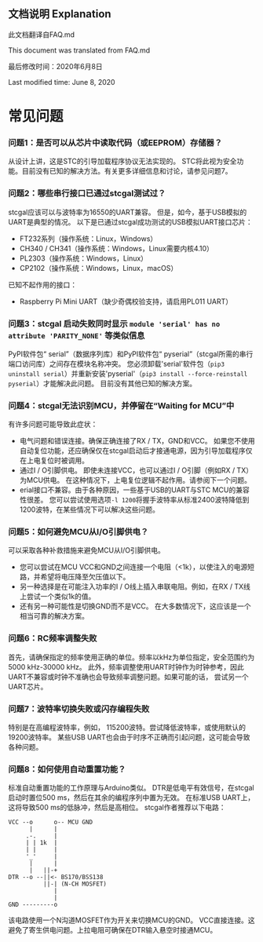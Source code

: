 文档说明 Explanation
------------------------
此文档翻译自FAQ.md

This document was translated from FAQ.md

最后修改时间：2020年6月8日

Last modified time: June 8, 2020

常见问题
======================================

### 问题1：是否可以从芯片中读取代码（或EEPROM）存储器？

从设计上讲，这是STC的引导加载程序协议无法实现的。 STC将此视为安全功能。目前没有已知的解决方法。有关更多详细信息和讨论，请参见问题7。

### 问题2：哪些串行接口已通过stcgal测试过？

stcgal应该可以与波特率为16550的UART兼容。
但是，如今，基于USB模拟的UART是典型的情况。
以下是已通过stcgal成功测试的USB模拟UART接口芯片：

* FT232系列（操作系统：Linux，Windows）
* CH340 / CH341（操作系统：Windows，Linux需要内核4.10）
* PL2303（操作系统：Windows，Linux）
* CP2102（操作系统：Windows，Linux，macOS）

已知不起作用的接口：

* Raspberry Pi Mini UART（缺少奇偶校验支持，请启用PL011 UART）

### 问题3：stcgal 启动失败同时显示 `module 'serial' has no attribute 'PARITY_NONE'` 等类似信息

PyPI软件包“ serial”（数据序列库）和PyPI软件包“ pyserial”（stcgal所需的串行端口访问库）之间存在模块名称冲突。
您必须卸载'serial'软件包（`pip3 uninstall serial`）并重新安装'pyserial'（`pip3 install --force-reinstall pyserial`）才能解决此问题。
目前没有其他已知的解决方案。

### 问题4：stcgal无法识别MCU，并停留在“Waiting for MCU”中

有许多问题可能导致此症状：
* 电气问题和错误连接。确保正确连接了RX / TX，GND和VCC。
如果您不使用自动复位功能，还应确保仅在stcgal启动后才接通电源，因为引导加载程序仅在上电复位时被调用。
* 通过I / O引脚供电。
即使未连接VCC，也可以通过I / O引脚（例如RX / TX）为MCU供电。
在这种情况下，上电复位逻辑不起作用。请参阅下一个问题。
* erial接口不兼容。由于各种原因，一些基于USB的UART与STC MCU的兼容性很差。
您可以尝试使用选项`-l 1200`将握手波特率从标准2400波特降低到1200波特，在某些情况下可以解决这些问题。

### 问题5：如何避免MCU从I/O引脚供电？
可以采取各种补救措施来避免MCU从I/O引脚供电。
* 您可以尝试在MCU VCC和GND之间连接一个电阻（<1k），以使注入的电源短路，并希望将电压降至欠压值以下。
* 另一种选择是在可能注入功率的I / O线上插入串联电阻。例如，在RX / TX线上尝试一个类似1k的值。
* 还有另一种可能性是切换GND而不是VCC。
在大多数情况下，这应该是一个相当可靠的解决方案。

### 问题6：RC频率调整失败
首先，请确保指定的频率使用正确的单位。频率以kHz为单位指定，安全范围约为5000 kHz-30000 kHz。
此外，频率调整使用UART时钟作为时钟参考，因此UART不兼容或时钟不准确也会导致频率调整问题。如果可能的话，
尝试另一个UART芯片。

### 问题7：波特率切换失败或闪存编程失败
特别是在高编程波特率，例如， 115200波特。尝试降低波特率，或使用默认的19200波特率。
某些USB UART也会由于时序不正确而引起问题，这可能会导致各种问题。

### 问题8：如何使用自动重置功能？
标准自动重置功能的工作原理与Arduino类似。 DTR是低电平有效信号，在stcgal启动时置位500 ms，然后在其余的编程序列中置为无效。
在标准USB UART上，这将导致500 ms的低脉冲，然后是高相位。 stcgal作者推荐以下电路：
```
VCC --o      o-- MCU GND
      |      |
     .-.     |
     | | 1k  |
     | |     |
     '_'     |
      |      |
      |   ||-+
DTR --o --||<- BS170/BSS138
          ||-| (N-CH MOSFET)
             |
             |
GND ---------o
```
该电路使用一个N沟道MOSFET作为开关来切换MCU的GND。 VCC直接连接。这避免了寄生供电问题。上拉电阻可确保在DTR输入悬空时接通MCU。
